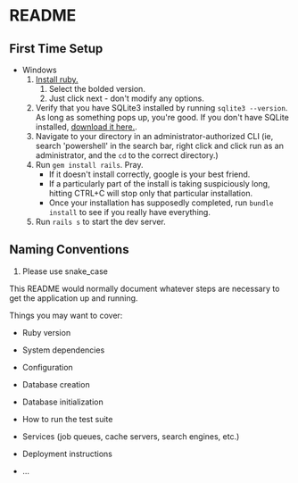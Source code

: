 # README

## First Time Setup
- Windows
    1. [Install ruby.](https://rubyinstaller.org/downloads/)
        1. Select the bolded version.
        2. Just click next - don't modify any options.
    2. Verify that you have SQLite3 installed by running `sqlite3 --version`. As long as something pops up, you're good. If you don't have SQLite installed, [download it here.](https://www.sqlite.org/index.html).
    3. Navigate to your directory in an administrator-authorized CLI (ie, search 'powershell' in the search bar, right click and click run as an administrator, and the `cd` to the correct directory.)
    4. Run `gem install rails`. Pray. 
        - If it doesn't install correctly, google is your best friend. 
        - If a particularly part of the install is taking suspiciously long, hitting CTRL+C will stop only that particular installation.
        - Once your installation has supposedly completed, run `bundle install` to see if you really have everything.
    5. Run `rails s` to start the dev server.


## Naming Conventions
1. Please use snake_case

This README would normally document whatever steps are necessary to get the
application up and running.

Things you may want to cover:

* Ruby version

* System dependencies

* Configuration

* Database creation

* Database initialization

* How to run the test suite

* Services (job queues, cache servers, search engines, etc.)

* Deployment instructions

* ...
